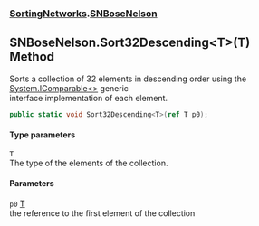 ### [SortingNetworks](./SortingNetworks.md 'SortingNetworks').[SNBoseNelson](./SortingNetworks-SNBoseNelson.md 'SortingNetworks.SNBoseNelson')
## SNBoseNelson.Sort32Descending&lt;T&gt;(T) Method
Sorts a collection of 32 elements in descending order using the [System.IComparable&lt;&gt;](https://docs.microsoft.com/en-us/dotnet/api/System.IComparable-1 'System.IComparable`1') generic  
interface implementation of each element.  
```csharp
public static void Sort32Descending<T>(ref T p0);
```
#### Type parameters
<a name='SortingNetworks-SNBoseNelson-Sort32Descending-T-(T)-T'></a>
`T`  
The type of the elements of the collection.  
  
#### Parameters
<a name='SortingNetworks-SNBoseNelson-Sort32Descending-T-(T)-p0'></a>
`p0` [T](#SortingNetworks-SNBoseNelson-Sort32Descending-T-(T)-T 'SortingNetworks.SNBoseNelson.Sort32Descending&lt;T&gt;(T).T')  
the reference to the first element of the collection  
  
